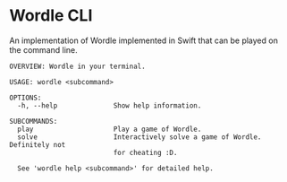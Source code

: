 # Wordle CLI
An implementation of Wordle implemented in Swift that can be played on the command line.
```
OVERVIEW: Wordle in your terminal.

USAGE: wordle <subcommand>

OPTIONS:
  -h, --help              Show help information.

SUBCOMMANDS:
  play                    Play a game of Wordle.
  solve                   Interactively solve a game of Wordle. Definitely not
                          for cheating :D.

  See 'wordle help <subcommand>' for detailed help.
```
